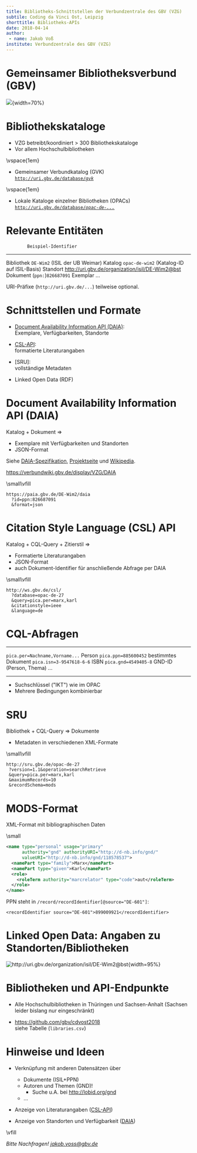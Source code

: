 ```yaml
---
title: Bibliotheks-Schnittstellen der Verbundzentrale des GBV (VZG)
subtile: Coding da Vinci Ost, Leipzig
shorttitle: Bibliotheks-APIs
date: 2018-04-14
author:
 - name: Jakob Voß
institute: Verbundzentrale des GBV (VZG)
---
```


# Gemeinsamer Bibliotheksverbund (GBV)

![](karte-gbv.png){width=70%}

<!-- u.A. Thüringen und Sachsen-Anhalt -->

# Bibliothekskataloge

* VZG betreibt/koordiniert > 300 Bibliothekskataloge
* Vor allem Hochschulbibliotheken

\vspace{1em}

* Gemeinsamer Verbundkatalog (GVK)\
  [`http://uri.gbv.de/database/`*`gvk`*](http://uri.gbv.de/database/gvk)

\vspace{1em}

* Lokale Kataloge einzelner Bibliotheken (OPACs)\
  [`http://uri.gbv.de/database/`*`opac-de-...`*](http://uri.gbv.de/database/opac)

# Relevante Entitäten

            Beispiel-Identifier
----------- -------------------------------------------------
Bibliothek  `DE-Wim2` (ISIL der UB Weimar)
Katalog     `opac-de-wim2` (Katalog-ID auf ISIL-Basis)
Standort    <http://uri.gbv.de/organization/isil/DE-Wim2@bst>
Dokument    (`ppn:`)`826687091`
Exemplar    ...

URI-Präfixe (`http://uri.gbv.de/...`) teilweise optional.

# Schnittstellen und Formate

* [Document Availability Information API (DAIA)](http://purl.org/NET/DAIA):\
  Exemplare, Verfügbarkeiten, Standorte

* [CSL-API]\:\
  formatierte Literaturangaben

* [SRU]\:\
  vollständige Metadaten

* Linked Open Data (RDF)

# Document Availability Information API (DAIA)

Katalog + Dokument  $\Rightarrow$

* Exemplare mit Verfügbarkeiten und Standorten
* JSON-Format

Siehe [DAIA-Spezifikation](http://purl.org/NET/DAIA),
[Projektseite](https://verbundwiki.gbv.de/display/VZG/DAIA) und
[Wikipedia](https://de.wikipedia.org/wiki/Document_Availability_Information_API).

<https://verbundwiki.gbv.de/display/VZG/DAIA>

\small\vfill

~~~
https://paia.gbv.de/DE-Wim2/daia
  ?id=ppn:826687091
  &format=json
~~~

# Citation Style Language (CSL) API

Katalog + CQL-Query + Zitierstil $\Rightarrow$

* Formatierte Literaturangaben
* JSON-Format
* auch Dokument-Identifier für anschließende Abfrage per DAIA

\small\vfill

~~~
http://ws.gbv.de/csl/
  ?database=opac-de-27
  &query=pica.per=marx,karl
  &citationstyle=ieee
  &language=de
~~~

# CQL-Abfragen

------------------------------- -----------------------
`pica.per=Nachname,Vorname...`  Person
`pica.ppn=885600452`            bestimmtes Dokument
`pica.isn=3-9547618-6-6`        ISBN 
`pica.gnd=4549405-8`            GND-ID (Person, Thema)
...
------------------------------- -----------------------

* Suchschlüssel ("IKT") wie im OPAC
* Mehrere Bedingungen kombinierbar

# SRU

Bibliothek + CQL-Query $\Rightarrow$ Dokumente

* Metadaten in verschiedenen XML-Formate

\small\vfill

~~~
http://sru.gbv.de/opac-de-27
 ?version=1.1&operation=searchRetrieve
 &query=pica.per=marx,karl
 &maximumRecords=10
 &recordSchema=mods
~~~

# MODS-Format

XML-Format mit bibliographischen Daten

\small

~~~xml
<name type="personal" usage="primary" 
      authority="gnd" authorityURI="http://d-nb.info/gnd/" 
      valueURI="http://d-nb.info/gnd/118578537">
  <namePart type="family">Marx</namePart>
  <namePart type="given">Karl</namePart>
  <role>
    <roleTerm authority="marcrelator" type="code">aut</roleTerm>
  </role>
</name>
~~~

PPN steht in `/record/recordIdentifier[@source="DE-601"]`:

~~~
<recordIdentifier source="DE-601">899009921</recordIdentifier>
~~~

# Linked Open Data: Angaben zu Standorten/Bibliotheken

![<http://uri.gbv.de/organization/isil/DE-Wim2@bst>](de-wim2-bst.png){width=95%}

# Bibliotheken und API-Endpunkte

* Alle Hochschulbibliotheken in Thüringen und Sachsen-Anhalt
  (Sachsen leider bislang nur eingeschränkt)

* <https://github.com/gbv/cdvost2018>\
  siehe Tabelle (`libraries.csv`)

# Hinweise und Ideen

* Verknüpfung mit anderen Datensätzen über

    * Dokumente (ISIL+PPN)
    * Autoren und Themen (GND)!
        * Suche u.A. bei <http://lobid.org/gnd>
    * ...

* Anzeige von Literaturangaben ([CSL-API])

* Anzeige von Standorten und Verfügbarkeit ([DAIA])

\vfill

*Bitte Nachfragen! <jakob.voss@gbv.de>*


[MODS]: http://www.loc.gov/standards/mods/
[DAIA]: http://purl.org/NET/DAIA
[CSL-API]: http://ws.gbv.de/csl/
